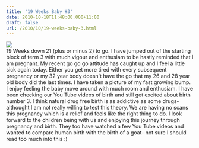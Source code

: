 ```yaml
---
title: '19 Weeks Baby #3'
date: 2010-10-18T11:48:00.000+11:00
draft: false
url: /2010/10/19-weeks-baby-3.html
---
```


[![](http://3.bp.blogspot.com/_i63U3ulGoC4/TLubWTEAiNI/AAAAAAAAAGU/Jad9FGjQCfY/s320/Photo+587.jpg)](http://3.bp.blogspot.com/_i63U3ulGoC4/TLubWTEAiNI/AAAAAAAAAGU/Jad9FGjQCfY/s1600/Photo+587.jpg)  
19 Weeks down 21 (plus or minus 2) to go. I have jumped out of the starting block of term 3 with much vigour and enthusiam to be hastly reminded that I am pregnant. My recent go go go attitude has caught up and I feel a little sick again today. Either you get more tired with every subsequent pregnancy or my 32 year body doesn't have the go that my 26 and 28 year old body did the last times. I have taken a picture of my fast growing bump. I enjoy feeling the baby move around with much room and enthusiam. I have been checking our You Tube videos of birth and still get excited about birth number 3. I think natural drug free birth is as addictive as some drugs- althought I am not really willing to test this theory. We are having no scans this pregnancy which is a relief and feels like the right thing to do. I look forward to the children being with us and enjoying this journey through pregnancy and birth. They too have watched a few You Tube videos and wanted to compare human birth with the birth of a goat- not sure I should read too much into this :)